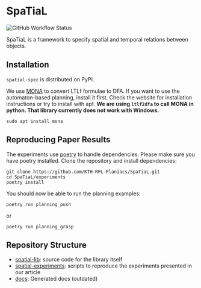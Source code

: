 # SpaTiaL

![GitHub Workflow Status](https://img.shields.io/github/actions/workflow/status/KTH-RPL-Planiacs/SpaTiaL/python-app.yml?branch=main&style=for-the-badge)

SpaTiaL is a framework to specify spatial and temporal relations between objects.

## Installation

`spatial-spec` is distributed on PyPI.

We use [MONA](http://www.brics.dk/mona/) to convert LTLf formulae to DFA. If you want to use the automaton-based planning, install it first.
Check the website for installation instructions or try to install with apt. **We are using `ltlf2dfa` to call MONA in python.
That library currently does not work with Windows.**
```shell
sudo apt install mona
```

## Reproducing Paper Results

The experiments use [poetry](https://python-poetry.org/) to handle dependencies. Please make sure you have poetry installed.
Clone the repository and install dependencies:
```shell
git clone https://github.com/KTH-RPL-Planiacs/SpaTiaL.git
cd SpaTiaL/experiments
poetry install
```

You should now be able to run the planning examples:
```shell
poetry run planning_push
```
or 
```shell
poetry run planning_grasp
```


## Repository Structure

- [spatial-lib](./spatial): source code for the library itself
- [spatial-experiments](./experiments): scripts to reproduce the experiments presented in our article
- [docs](./docs): Generated docs (outdated)
